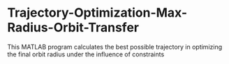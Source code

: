 # Trajectory-Optimization-Max-Radius-Orbit-Transfer
This MATLAB program calculates the best possible trajectory in optimizing the final orbit radius under the influence of constraints
